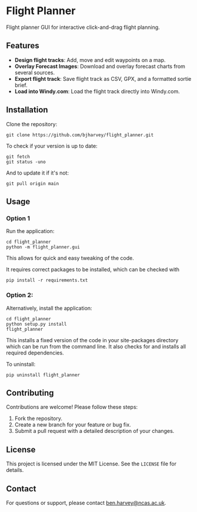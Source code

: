 # Flight Planner

Flight planner GUI for interactive click-and-drag flight planning.

## Features

- **Design flight tracks**: Add, move and edit waypoints on a map.
- **Overlay Forecast Images**: Download and overlay forecast charts from several sources.
- **Export flight track**: Save flight track as CSV, GPX, and a formatted sortie brief.
- **Load into Windy.com**: Load the flight track directly into Windy.com.

## Installation

Clone the repository:
```
git clone https://github.com/bjharvey/flight_planner.git
```

To check if your version is up to date:
```
git fetch
git status -uno
```

And to update it if it's not:
```
git pull origin main
```

## Usage

### Option 1
Run the application:
```
cd flight_planner
python -m flight_planner.gui
```
This allows for quick and easy tweaking of the code.

It requires correct packages to be installed, which can be checked with
```
pip install -r requirements.txt
```

### Option 2:
Alternatively, install the application:
```
cd flight_planner
python setup.py install
flight_planner
```
This installs a fixed version of the code in your site-packages directory
which can be run from the command line. It also  checks for and installs
all required dependencies.

To uninstall:
```
pip uninstall flight_planner
```

## Contributing

Contributions are welcome! Please follow these steps:
1. Fork the repository.
2. Create a new branch for your feature or bug fix.
3. Submit a pull request with a detailed description of your changes.

## License

This project is licensed under the MIT License. See the `LICENSE` file for details.

## Contact

For questions or support, please contact ben.harvey@ncas.ac.uk.